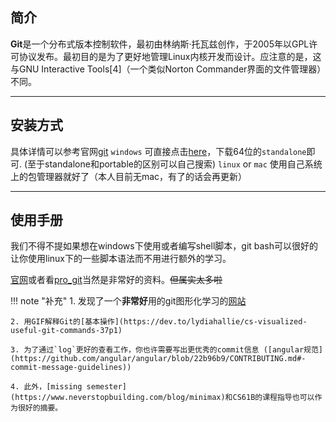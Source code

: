 ## 简介

<strong>Git</strong>是一个分布式版本控制软件，最初由林纳斯·托瓦兹创作，于2005年以GPL许可协议发布。最初目的是为了更好地管理Linux内核开发而设计。应注意的是，这与GNU Interactive Tools[4]（一个类似Norton Commander界面的文件管理器）不同。

---
## 安装方式
具体详情可以参考官网[git](https://git-scm.com/downloads)
`windows`
可直接点击[here](https://git-scm.com/download/win)，下载64位的`standalone`即可.
(至于standalone和portable的区别可以自己搜索)
`linux` or `mac`
使用自己系统上的包管理器就好了（本人目前无mac，有了的话会再更新）

---

## 使用手册
我们不得不提如果想在windows下使用或者编写shell脚本，git bash可以很好的让你使用linux下的一些脚本语法而不用进行额外的学习。

[官网](https://git-scm.com/docs)或者看[pro_git](https://github.com/anzhihe/Free-Git-Books/blob/master/book/Professional%20Git.pdf)当然是非常好的资料。~~但属实太多啦~~

<!-- prettier-ignore-start -->
!!! note "补充"
    1. 发现了一个**非常好**用的git图形化学习的[网站](https://learngitbranching.js.org/)  

    2. 用GIF解释Git的[基本操作](https://dev.to/lydiahallie/cs-visualized-useful-git-commands-37p1)
   
    3. 为了通过`log`更好的查看工作，你也许需要写出更优秀的commit信息 ([angular规范](https://github.com/angular/angular/blob/22b96b9/CONTRIBUTING.md#-commit-message-guidelines))
   
    4. 此外，[missing semester](https://www.neverstopbuilding.com/blog/minimax)和CS61B的课程指导也可以作为很好的摘要。
<!-- prettier-ignore-end -->

